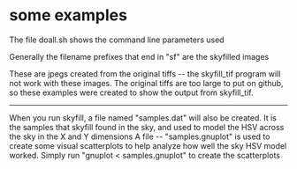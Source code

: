 # some examples
The file doall.sh shows the command line parameters used

Generally the filename prefixes that end in "sf" are the skyfilled images

These are jpegs created from the original tiffs -- the skyfill_tif program will
not work with these images.  The original tiffs are too large to put on github, so
these examples were created to show the output from skyfill_tif.

---

When you run skyfill, a file named "samples.dat" will also be created.  It is the samples
that skyfill found in the sky, and used to model the HSV across the sky in the X and Y dimensions
A file -- "samples.gnuplot" is used to create some visual scatterplots to help analyze
how well the sky HSV model worked.  Simply run "gnuplot < samples.gnuplot" to create the scatterplots
